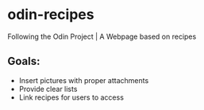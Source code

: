 # odin-recipes
Following the Odin Project | A Webpage based on recipes

## Goals:
* Insert pictures with proper attachments
* Provide clear lists
* Link recipes for users to access 
